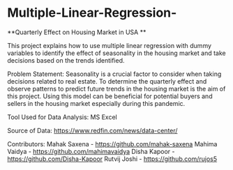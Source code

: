 # Multiple-Linear-Regression-
**Quarterly Effect on Housing Market in USA **

This project explains how to use multiple linear regression with dummy variables to identify the effect of
seasonality in the housing market and take decisions based on the trends identified. 

Problem Statement: Seasonality is a crucial factor to consider when taking decisions related to real estate. To determine the
quarterly effect and observe patterns to predict future trends in the housing market is the aim of this
project. Using this model can be beneficial for potential buyers and sellers in the housing market
especially during this pandemic. 

Tool Used for Data Analysis: MS Excel

Source of Data: https://www.redfin.com/news/data-center/ 

Contributors: Mahak Saxena - https://github.com/mahak-saxena
              Mahima Vaidya - https://github.com/mahimavaidya
              Disha Kapoor -  https://github.com/Disha-Kapoor
              Rutvij Joshi - https://github.com/rujos5

